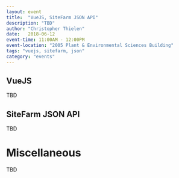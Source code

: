 ```yaml
---
layout: event
title:  "VueJS, SiteFarm JSON API"
description: "TBD"
author: "Christopher Thielen"
date:   2018-06-12
event-time: 11:00AM - 12:00PM
event-location: "2005 Plant & Environmental Sciences Building"
tags: "vuejs, sitefarm, json"
category: "events"
---
```


VueJS
-

TBD

SiteFarm JSON API
-

TBD

Miscellaneous
=
TBD

